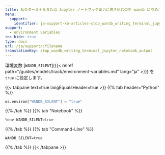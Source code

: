 ```yaml
---
title: 私のターミナルまたは Jupyter ノートブック出力に書き込むのを wandb にやめさせるにはどうすればいいですか？
menu:
  support:
    identifier: ja-support-kb-articles-stop_wandb_writing_terminal_jupyter_notebook_output
support:
  - environment variables
toc_hide: true
type: docs
url: /ja/support/:filename
translationKey: stop_wandb_writing_terminal_jupyter_notebook_output
---
```

環境変数 [`WANDB_SILENT`]({{< relref path="/guides/models/track/environment-variables.md" lang="ja" >}}) を `true` に設定します。

{{< tabpane text=true langEqualsHeader=true >}}
  {{% tab header="Python" %}}
```python
os.environ["WANDB_SILENT"] = "true"
```
  {{% /tab %}}
  {{% tab "Notebook" %}}
```python
%env WANDB_SILENT=true
```
  {{% /tab %}}
  {{% tab "Command-Line" %}}
```shell
WANDB_SILENT=true
```
  {{% /tab %}}
{{< /tabpane >}}
